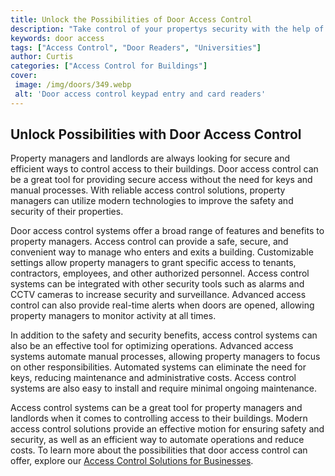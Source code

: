 ```yaml
---
title: Unlock the Possibilities of Door Access Control
description: "Take control of your propertys security with the help of door access control Learn how you can use this technology to help protect yourself your belongings and your family"
keywords: door access
tags: ["Access Control", "Door Readers", "Universities"]
author: Curtis
categories: ["Access Control for Buildings"]
cover: 
 image: /img/doors/349.webp
 alt: 'Door access control keypad entry and card readers'
---
```

## Unlock Possibilities with Door Access Control 

Property managers and landlords are always looking for secure and efficient ways to control access to their buildings. Door access control can be a great tool for providing secure access without the need for keys and manual processes. With reliable access control solutions, property managers can utilize modern technologies to improve the safety and security of their properties. 

Door access control systems offer a broad range of features and benefits to property managers. Access control can provide a safe, secure, and convenient way to manage who enters and exits a building. Customizable settings allow property managers to grant specific access to tenants, contractors, employees, and other authorized personnel. Access control systems can be integrated with other security tools such as alarms and CCTV cameras to increase security and surveillance. Advanced access control can also provide real-time alerts when doors are opened, allowing property managers to monitor activity at all times. 

In addition to the safety and security benefits, access control systems can also be an effective tool for optimizing operations. Advanced access systems automate manual processes, allowing property managers to focus on other responsibilities. Automated systems can eliminate the need for keys, reducing maintenance and administrative costs. Access control systems are also easy to install and require minimal ongoing maintenance. 

Access control systems can be a great tool for property managers and landlords when it comes to controlling access to their buildings. Modern access control solutions provide an effective motion for ensuring safety and security, as well as an efficient way to automate operations and reduce costs. To learn more about the possibilities that door access control can offer, explore our [Access Control Solutions for Businesses](/access-control).
